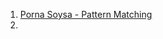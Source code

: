 1. [Porna Soysa - Pattern Matching ](https://www.linkedin.com/posts/poorna-soysa_pattern-matching-in-c-by-poorna-soya-activity-7336644266460332033-iRJo?utm_source=social_share_send&utm_medium=member_desktop_web&rcm=ACoAACjOOVEBkNZNlKFnUilkISGQsS_Bco3u3ms)
2. 